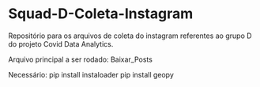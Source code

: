 # Squad-D-Coleta-Instagram
Repositório para os arquivos de coleta do instagram referentes ao grupo D do projeto Covid Data Analytics.

Arquivo principal a ser rodado: Baixar_Posts

Necessário:
pip install instaloader
pip install geopy
